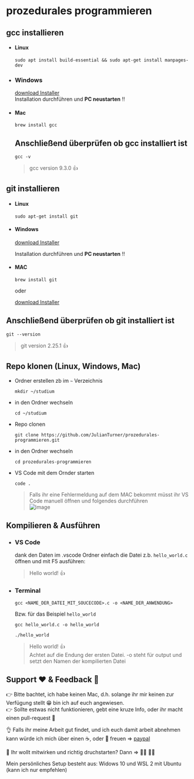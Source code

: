 # prozedurales programmieren

## gcc installieren

  - #### Linux
    ```
    sudo apt install build-essential && sudo apt-get install manpages-dev
    ```
  - ### Windows
    [download Installer](https://sourceforge.net/projects/mingw/files/Installer/mingw-get-setup.exe/download)  
     Installation durchführen und **PC neustarten** :bangbang:
    
  - #### Mac
    ```
    brew install gcc
    ```
    
    ## Anschließend überprüfen ob gcc installiert ist
    ```
    gcc -v
    ```
    > gcc version 9.3.0 :+1:

## git installieren
  - #### Linux
    ```
    sudo apt-get install git
    ```
  - #### Windows
     [download Installer](https://gitforwindows.org/)  
     
    Installation durchführen und **PC neustarten** :bangbang: 
  - #### MAC
    ```
    brew install git
    ```
    oder
    
    [download Installer](https://sourceforge.net/projects/git-osx-installer/files/git-2.23.0-intel-universal-mavericks.dmg/download?use_mirror=autoselect)
    
   ## Anschließend überprüfen ob git installiert ist
   ```
   git --version
   ```
   > git version 2.25.1 :+1: 

## Repo klonen (Linux, Windows, Mac)
   - Ordner erstellen zb im ```~``` Verzeichnis
     ```
     mkdir ~/studium
     ```
   - in den Ordner wechseln
     ```
     cd ~/studium     
      ```
   - Repo clonen
     ```
     git clone https://github.com/JulianTurner/prozedurales-programmieren.git     
     ```
   - in den Ordner wechseln
      ```
      cd prozedurales-programmieren      
      ```
   - VS Code mit dem Ornder starten
      ```
      code .      
      ```
      > Falls ihr eine Fehlermeldung auf dem MAC bekommt müsst ihr VS Code manuell öffnen und folgendes durchführen  
      > ![image](https://user-images.githubusercontent.com/33830803/137289187-c57878a6-3d9c-4672-ab62-84b2afc63bd9.png)


## Kompilieren & Ausführen

  - ### VS Code

    dank den Daten im .vscode Ordner einfach die Datei z.b. `hello_world.c` öffnen und mit F5 ausführen:
    > Hello world! :+1:
  
  - ### Terminal
      ```
      gcc <NAME_DER_DATEI_MIT_SOUCECODE>.c -o <NAME_DER_ANWENDUNG>
      ```  
      Bzw. für das Beispiel `hello_world`
      ```
      gcc hello_world.c -o hello_world
      ```
      ```
      ./hello_world
      ```
     > Hello world! :+1:  
     > Achtet auf die Endung der ersten Datei. -o steht für output und setzt den Namen der kompilierten Datei  





  ## Support :heart: & Feedback	:muscle:

:point_right: Bitte bachtet, ich habe keinen Mac, d.h. solange ihr mir keinen zur Verfügung stellt :grin: bin ich auf euch angewiesen.  
:point_right: Sollte estwas nicht funktionieren, gebt eine kruze Info, oder ihr macht einen pull-request :star_struck:
  
:ok_hand: Falls ihr meine Arbeit gut findet, und ich euch damit arbeit abnehmen kann würde ich mich über einen 	:coffee:, oder :beers: freuen => [paypal](paypal.me/JulianAlexanderT)


:star_struck: Ihr wollt mitwirken und richtig druchstarten? Dann =>  :raising_hand_man: :raising_hand_woman:

Mein persönliches Setup besteht aus:
Widows 10 und WSL 2 mit Ubuntu (kann ich nur empfehlen)
